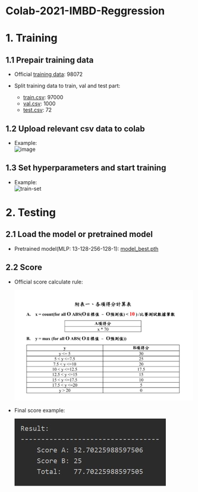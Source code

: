 # Colab-2021-IMBD-Reggression

# 1. Training  

## 1.1 Prepair training data  
- Official [training data](https://drive.google.com/file/d/1xj7Wpev5k48hP6nBoEFJURd-hoPy4Bzv/view?usp=sharing): 98072  

- Split training data to train, val and test part:  
  - [train.csv](https://drive.google.com/file/d/1L389britWH1_e1Xb_3XACHeV0Yz2RwqV/view?usp=sharing): 97000  
  - [val.csv](https://drive.google.com/file/d/1dZtR1xRfyLnoGqfuenvAWMCxprxZ8D3K/view?usp=sharing): 1000  
  - [test.csv](https://drive.google.com/file/d/1AShQtKNL_d_ePbihX2n2lEyrsGCP5fJs/view?usp=sharing): 72  

## 1.2 Upload relevant csv data to colab  
- Example:  
<img src="https://i.ibb.co/jw8VjJ5/image.jpg" alt="image" border="0"></a>  


## 1.3 Set hyperparameters and start training  
- Example:  
<img src="https://i.ibb.co/dkPs7fn/train-set.jpg" alt="train-set" border="0"></a>  



# 2. Testing

## 2.1 Load the model or pretrained model    
- Pretrained model(MLP: 13-128-256-128-1): [model_best.pth](https://drive.google.com/file/d/1iimuaBDnGSLTyGZLR-vB-O9tGtkMIeo1/view?usp=sharing)  

## 2.2 Score  
- Official score calculate rule:  

  <img src="../figures/score_rule.JPG" alt="arch" width="500" style="zoom:100%;" />  
  
- Final score example:  

  <img src="../figures/score.jpg" alt="arch" style="zoom:100%;" />  


